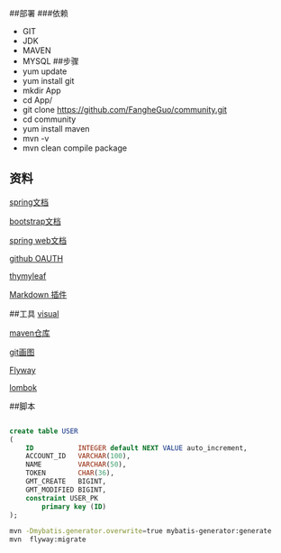 
##部署
###依赖
- GIT
- JDK
- MAVEN
- MYSQL
##步骤
- yum update
- yum install git
- mkdir App
- cd App/
- git clone https://github.com/FangheGuo/community.git
- cd community
- yum install maven
- mvn -v
- mvn clean compile package

## 资料
[spring文档](https://spring.io/guides)

[bootstrap文档](https://v3.bootcss.com/getting-started/)

[spring web文档](https://spring.io/guides/gs/serving-web-content/)

[github OAUTH](https://developer.github.com/apps/building-oauth-apps/creating-an-oauth-app/)

[thymyleaf](https://www.thymeleaf.org/doc/tutorials/3.0/usingthymeleaf.html#iteration-basics)

[Markdown 插件](http://editor.md.ipandao.com/)

##工具
[visual](http://www.visual-paradigm.com/)

[maven仓库](https://mvnrepository.com/)

[git画图](http://www.git-scm.com/download/)

[Flyway](https://flywaydb.org/getstarted/firststeps/maven)

[lombok](https://projectlombok.org/)

##脚本
```sql

create table USER
(
    ID           INTEGER default NEXT VALUE auto_increment,
    ACCOUNT_ID   VARCHAR(100),
    NAME         VARCHAR(50),
    TOKEN        CHAR(36),
    GMT_CREATE   BIGINT,
    GMT_MODIFIED BIGINT,
    constraint USER_PK
        primary key (ID)
);
```

```bash
mvn -Dmybatis.generator.overwrite=true mybatis-generator:generate
mvn  flyway:migrate
```